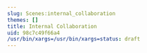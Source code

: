 ```yaml
---
slug: Scenes:internal_collaboration
themes: []
title: Internal Collaboration
uid: 98c7c49f66a4
/usr/bin/xargs=/usr/bin/xargs=status: draft
---
```

